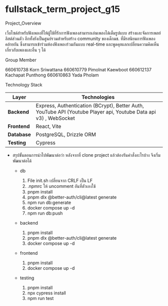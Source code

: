 # fullstack_term_project_g15

Project_Overview

เว็บไซต์สำหรับฟังเพลงที่ให้ผู้ใช้ที่รักการฟังเพลงสามารถเล่นเพลงได้เต็มรูปแบบ สร้างและจัดการเพลย์ลิสต์ส่วนตัว อีกทั้งยังเป็นศูนย์รวมสำหรับสร้าง community ของเด็กมช. ที่มีรสนิยมการฟังเพลงคล้ายกัน ซึ่งสามารถเข้าร่วมห้องฟังเพลงร่วมกันแบบ real-time และพูดคุยแลกเปลี่ยนความคิดเห็นเกี่ยวกับเพลงและอื่น ๆ ได้

Group Member

660610738	Korn Sriwattana	660610779	Pimolnat Kaewboot	660612137	Kachapat Punthong	660610863	Yada Pholam

Technology Stack 

| **Layer** | **Technologies** |
|------------|------------------|
| **Backend** | Express, Authentication (BCrypt), Better Auth, YouTube API (Youtube Player api, Youtube Data api v3) , WebSocket |
| **Frontend** | React, Vite |
| **Database** | PostgreSQL, Drizzle ORM |
| **Testing** | Cypress |

- สรุปขั้นตอนการนำไปพัฒนาต่อว่า หลังจากที่ clone project แล้วต้องรันคำสั่งอะไรบ้าง จึงเริ่มพัฒนาต่อได้
    - db
        1. File init.sh เปลี่ยนจาก CRLF เป็น LF
        2. .npmrc ให้ uncomment อันที่ตัวเองใช้
        3. pnpm install
        4. pnpm dlx @better-auth/cli@latest generate
        5. npm run db:generate
        6. docker compose up -d
        7. npm run db:push

    - backend
        1. pnpm install
        2. pnpm dlx @better-auth/cli@latest generate
        3. docker compose up -d

    - frontend
        1. pnpm install
        2. docker compose up -d

    - testing
        1. pnpm install
        2. npx cypress install
        3. npm run test